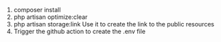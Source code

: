 1. composer install
2. php artisan optimize:clear
3. php artisan storage:link
	Use it to create the link to the public resources
4. Trigger the github action to create the .env file
